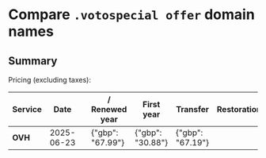# Compare `.votospecial offer` domain names

## Summary

Pricing (excluding taxes):

| Service | Date |  | / Renewed year | First year | Transfer | Restoration |
|--|--|--|--|--|--|--|
| **OVH** | 2025-06-23 |  | {"gbp": "67.99"} | {"gbp": "30.88"} | {"gbp": "67.19"} |  |
